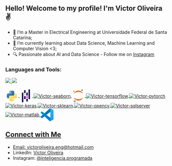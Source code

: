 ## Hello! Welcome to my profile! I'm Victor Oliveira ✌

- 🔭 I’m a Master in Electrical Engineering at Universidade Federal de Santa Catarina;
- 🌱 I’m currently learning about Data Science, Machine Learning and Computer Vision <3;
- 🔍 Passionate about AI and Data Science - Follow me on [Instagram](https://www.instagram.com/inteligencia.programada/)


<h3 align="left">Languages and Tools:</h3>
<div>
  <a href="https://github.com/victor-hro">
  <img height="180em" src="https://github-readme-stats.vercel.app/api?username=victor-hro&show_icons=true&theme=dracula&include_all_commits=true&count_private=true"/>
  <img height="180em" src="https://github-readme-stats.vercel.app/api/top-langs/?username=victor-hro&layout=compact&langs_count=7&theme=dracula"/>
</div>
<div style="display: inline_block"><br>
  <img align="center" alt="Victor-python" height="40" width="40" src="https://raw.githubusercontent.com/devicons/devicon/master/icons/python/python-original.svg">
  <img align="center" alt="Victor-pandas" height="40" width="40" src="https://raw.githubusercontent.com/devicons/devicon/2ae2a900d2f041da66e950e4d48052658d850630/icons/pandas/pandas-original.svg">
  <img align="center" alt="Victor-seaborn" height="40" width="40" src="https://seaborn.pydata.org/_images/logo-mark-lightbg.svg">
  <img align="center" alt="Victor-jupyter" height="40" width="40" src="https://raw.githubusercontent.com/devicons/devicon/master/icons/jupyter/jupyter-original.svg">
  <img align="center" alt="Victor-tensorflow" height="40" width="40" src="https://www.vectorlogo.zone/logos/tensorflow/tensorflow-icon.svg">
  <img align="center" alt="Victor-pytorch" height="40" width="40" src="https://www.vectorlogo.zone/logos/pytorch/pytorch-icon.svg">
  <img align="center" alt="Victor-keras" height="40" width="40" src="https://github.com/valohai/ml-logos/blob/master/keras.svg">
  <img align="center" alt="Victor-sklearn" height="40" width="40" src="https://upload.wikimedia.org/wikipedia/commons/0/05/Scikit_learn_logo_small.svg"">
  <img align="center" alt="Victor-opencv" height="40" width="40" src="https://www.vectorlogo.zone/logos/opencv/opencv-icon.svg">
  <img align="center" alt="Victor-sqlserver" height="40" width="40" src="https://www.svgrepo.com/show/303229/microsoft-sql-server-logo.svg">
  <img align="center" alt="Victor-matlab" height="40" width="40" src="https://upload.wikimedia.org/wikipedia/commons/2/21/Matlab_Logo.png">
  <img align="center" alt="Victor-vscode" height="40" width="40" src="https://raw.githubusercontent.com/devicons/devicon/master/icons/vscode/vscode-original.svg">

  
## Connect with Me
- Email: victoroliveira.eng@hotmail.com
- LinkedIn: [Victor Oliveira](https://www.linkedin.com/in/victoroliveraeng/)
- Instagram: [@inteligencia.programada](https://www.instagram.com/inteligencia.programada/)



